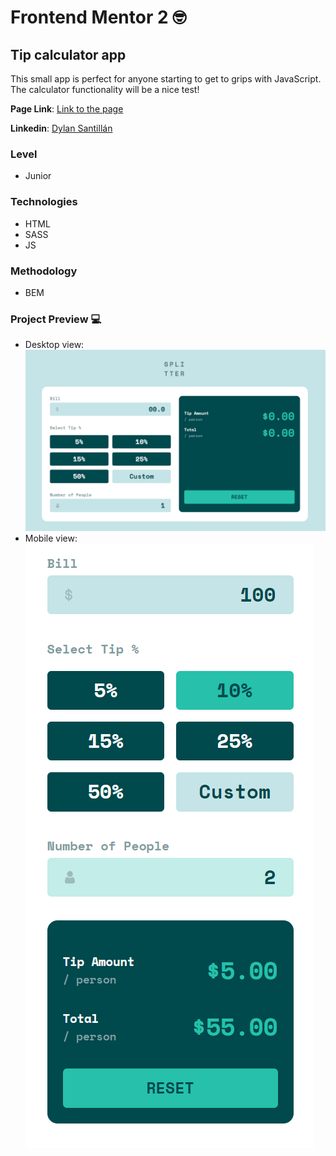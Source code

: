 # Frontend Mentor 2 :nerd_face:
## Tip calculator app

This small app is perfect for anyone starting to get to grips with JavaScript. The calculator functionality will be a nice test!

**Page Link**: [Link to the page](https://fm-2-dylansantillan.vercel.app/)

**Linkedin**: [Dylan Santillán](https://www.linkedin.com/in/dylansantillan/)

### Level 
- Junior 

### Technologies
- HTML 
- SASS
- JS

### Methodology
- BEM

### Project Preview :computer:

- Desktop view: ![](design/desktop.png)
- Mobile view: ![](design/mobile.png)
